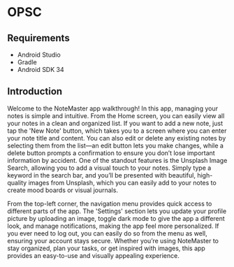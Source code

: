 # OPSC
## Requirements
- Android Studio
- Gradle
- Android SDK 34

## Introduction

Welcome to the NoteMaster app walkthrough! In this app, managing your notes is simple and intuitive. From the Home screen, you can easily view all your notes in a clean and organized list. If you want to add a new note, just tap the 'New Note' button, which takes you to a screen where you can enter your note title and content. You can also edit or delete any existing notes by selecting them from the list—an edit button lets you make changes, while a delete button prompts a confirmation to ensure you don’t lose important information by accident. One of the standout features is the Unsplash Image Search, allowing you to add a visual touch to your notes. Simply type a keyword in the search bar, and you’ll be presented with beautiful, high-quality images from Unsplash, which you can easily add to your notes to create mood boards or visual journals.

From the top-left corner, the navigation menu provides quick access to different parts of the app. The 'Settings' section lets you update your profile picture by uploading an image, toggle dark mode to give the app a different look, and manage notifications, making the app feel more personalized. If you ever need to log out, you can easily do so from the menu as well, ensuring your account stays secure. Whether you’re using NoteMaster to stay organized, plan your tasks, or get inspired with images, this app provides an easy-to-use and visually appealing experience.
